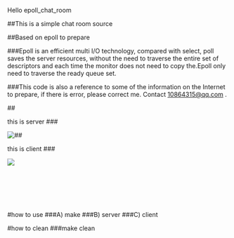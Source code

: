 Hello epoll_chat_room

##This is a simple chat room source

##Based on epoll to prepare

###Epoll is an efficient multi I/O technology, compared with select, poll saves the server resources, without the need to traverse the entire set of descriptors and each time the monitor does not need to copy the.Epoll only need to traverse the ready queue set.

###This code is also a reference to some of the information on the Internet to prepare, if there is error, please correct me. Contact 10864315@qq.com .

##<div>this is server
###<p><img style="float:left" src="http://chuantu.biz/t5/34/1474104314x3340469597.png" /></p> </div>

##<div>this is client
###<p><img style="float:left" src="http://chuantu.biz/t5/34/1474104584x3340469597.png" /></p> </div>

<br/>
<br />
<br />
<br/>
<br />

<br />
<br />
#how to use
###A) make
###B) server
###C) client

#how to clean
###make clean

